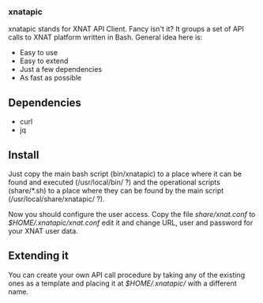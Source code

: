 ### xnatapic

xnatapic stands for XNAT API Client. Fancy isn't it? It groups a set of API calls to XNAT platform written in Bash. General idea here is:

 - Easy to use
 - Easy to extend
 - Just a few dependencies
 - As fast as possible

## Dependencies

 -  curl
 - jq

## Install

Just copy the main bash script (bin/xnatapic) to a place where it can be found and executed (/usr/local/bin/ ?) and the operational scripts (share/\*.sh) to a place where they can be found by the main script (/usr/local/share/xnatapic/ ?).

Now you should configure the user access. Copy the file _share/xnat.conf_ to _$HOME/.xnatapic/xnat.conf_ edit it and change URL, user and password for your XNAT user data.

## Extending it

You can create your own API call procedure by taking any of the existing ones as a template and placing it at _$HOME/.xnatapic/_ with a different name.


